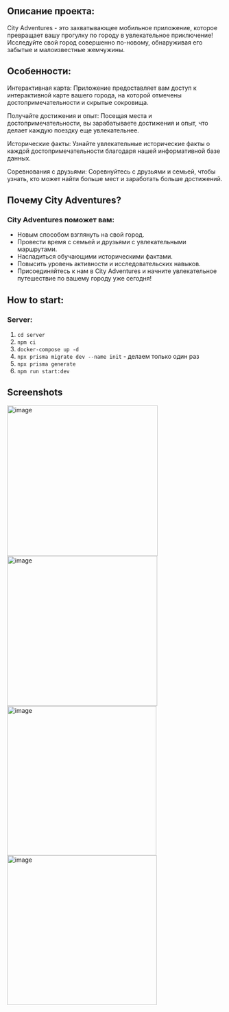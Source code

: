## Описание проекта:

City Adventures - это захватывающее мобильное приложение, которое превращает вашу прогулку по городу в увлекательное приключение! Исследуйте свой город совершенно по-новому, обнаруживая его забытые и малоизвестные жемчужины.

## Особенности:

Интерактивная карта: Приложение предоставляет вам доступ к интерактивной карте вашего города, на которой отмечены достопримечательности и скрытые сокровища.

Получайте достижения и опыт: Посещая места и достопримечательности, вы зарабатываете достижения и опыт, что делает каждую поездку еще увлекательнее.

Исторические факты: Узнайте увлекательные исторические факты о каждой достопримечательности благодаря нашей информативной базе данных.

Соревнования с друзьями: Соревнуйтесь с друзьями и семьей, чтобы узнать, кто может найти больше мест и заработать больше достижений.

## Почему City Adventures?

### City Adventures поможет вам:

* Новым способом взглянуть на свой город.
* Провести время с семьей и друзьями с увлекательными маршрутами.
* Насладиться обучающими историческими фактами.
* Повысить уровень активности и исследовательских навыков.
* Присоединяйтесь к нам в City Adventures и начните увлекательное путешествие по вашему городу уже сегодня!

## How to start:

### Server:
1. `cd server`  
2. `npm ci`
3. `docker-compose up -d`  
4. `npx prisma migrate dev --name init` - делаем только один раз  
5.  `npx prisma generate`  
6. `npm run start:dev`


## Screenshots

<img width="351" alt="image" src="https://github.com/shuyanov/City-Explorer/assets/71666299/cd9fc10d-a68f-4126-90d1-89c0e3c5a64a">

<img width="350" alt="image" src="https://github.com/shuyanov/City-Explorer/assets/71666299/622b3905-d17b-400e-92e1-6fd826ed4a57">

<img width="348" alt="image" src="https://github.com/shuyanov/City-Explorer/assets/71666299/8cf23e37-46c8-4974-8d54-5ccd40180928">

<img width="349" alt="image" src="https://github.com/shuyanov/City-Explorer/assets/71666299/afba7fd1-e6d3-4c46-a6bf-710b70832acd">



